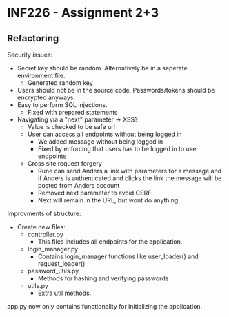 # INF226 - Assignment 2+3

## Refactoring

Security issues:

- Secret key should be random. Alternatively be in a seperate environment file.
  - Generated random key
- Users should not be in the source code. Passwords/tokens should be encrypted anyways.
- Easy to perform SQL injections.
  - Fixed with prepared statements
- Navigating via a "next" parameter -> XSS?
  - Value is checked to be safe url
  - User can access all endpoints without being logged in
    - We added message without being logged in
    - Fixed by enforcing that users has to be logged in to use endpoints
  - Cross site request forgery
    - Rune can send Anders a link with parameters for a message and if Anders is authenticated and clicks the link the message will be posted from Anders account
    - Removed next parameter to avoid CSRF
    - Next will remain in the URL, but wont do anything

Improvments of structure:

- Create new files:
  - controller.py
    - This files includes all endpoints for the application.
  - login_manager.py
    - Contains login_manager functions like user_loader() and request_loader()
  - password_utils.py
    - Methods for hashing and verifying passwords
  - utils.py
    - Extra util methods.

app.py now only contains functionality for initializing the application.
